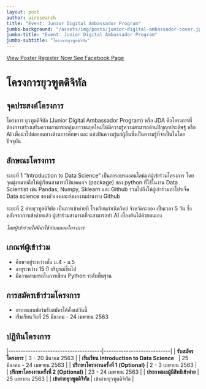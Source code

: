 ```yaml
---
layout: post
author: airesearch
title: "Event: Junior Digital Ambassador Program"
jumbo-background: "/assets/img/posts/junior-digital-ambassador-cover.jpg"
jumbo-title: "Event: Junior Digital Ambassador Program"
jumbo-subtitle: "โครงการยุวฑูตดิจิทัล"
---
```


<a class="btn btn-light rounded-0 disabled" href="/assets/img/posts/junior-digital-ambassador-cover.jpg" role="button">View Poster <i class="fas fa-external-link-alt"></i></a>
<a class="btn btn-light rounded-0" href="https://bit.ly/2R8suZ9" role="button">Register Now <i class="fas fa-external-link-alt"></i></a>
<a class="btn btn-light rounded-0" href="https://www.facebook.com/jda.thailand/" role="button">See Facebook Page <i class="fab fa-facebook"></i></a>

# โครงการยุวฑูตดิจิทัล

## จุดประสงค์โครงการ

โครงการ ยุวฑูตดิจิทัล (Junior Digital Ambassador Program) หรือ JDA คือโครงการที่ต้องการสร้างเสริมความสามารถกลุ่มเยาวชนยุคใหม่ให้มีความรู้ความสามารถด้านปัญญาประดิษฐ์ หรือ AI เพื่อนำไปต่อยอดทางด้านการศึกษา และ แบ่งปันความรู้แก่ผู้อื่นซึ่งเป็นความรู้ที่จำเป็นในโลกปัจจุบัน

## ลักษณะโครงการ

ระยะที่ 1 “Introduction to Data Science” เป็นการอบรมออนไลน์แก่ผู้เข้าร่วมโครงการ โดย จุดมุ่งหมายคือให้ผู้เรียนสามารถใช้แพคเกจ (package) ของ python ที่ใช้ในงาน Data Scientist เช่น Pandas, Numpy, Sklearn และ Github รวมไปถึงให้ผู้เข้าร่วมทำโปรเจ็ค Data science ของตัวเองและส่งผลงานผ่านทาง Github

ระยะที่ 2 ค่ายยุวฑูตดิจิทัล เป็นการเข้าค่ายที่ โรงเรียนกำเนิดวิทย์ จังหวัดระยอง เป็นเวลา 5 วัน ซึ่งหลังจากการเข้าค่ายแล้ว ผู้เข้าร่วมสามารถที่จะสามารถทำ AI เบื้องต้นได้ด้วยตนเอง

_โดยผู้เข้าร่วมไม่มีค่าใช้จ่ายตลอดโครงการ_

## เกณฑ์ผู้เข้าร่วม

- ศึกษาอยู่ระหว่างชั้น ม.4 - ม.5
- อายุระหว่าง 15 ปี บริบูรณ์ขึ้นไป
- มีความสามารถในการเขียน Python ระดับพื้นฐาน

## การสมัครเข้าร่วมโครงการ

- กรอกแบบฟอร์มรับสมัครได้คั้งแต่วันนี้
- เริ่มเรียนวันที่ 25 มีนาคม - 24 เมษายน 2563

## ปฏิทินโครงการ

|--------------------------------------|---------------------------|
| **รับสมัครโครงการ**                        | 3 - 20 มีนาคม 2563         |
| **เริ่มเรียน Introduction to Data Science** &nbsp;  | 25 มีนาคม - 24 เมษายน 2563 |
| **ปรึกษาโครงงานครั้งที่ 1 (Optional)**        | 2 - 3 เมษายน 2563         |
| **ปรึกษาโครงงานครั้งที่ 2 (Optional)**        | 23 - 24 เมษายน 2563       |
| **ประกาศผลผู้มีสิทธิเข้าค่าย**                  | 25 เมษายน 2563            |
| **เข้าค่ายยุวฑูตดิจิทัล**                       | เข้าค่ายยุวฑูตดิจิทัล            |